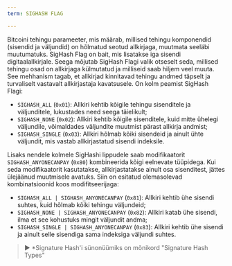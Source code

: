 ```yaml
---
term: SIGHASH FLAG

---
```

Bitcoini tehingu parameeter, mis määrab, millised tehingu komponendid (sisendid ja väljundid) on hõlmatud seotud allkirjaga, muutmata seeläbi muutumatuks. SigHash Flag on bait, mis lisatakse iga sisendi digitaalallkirjale. Seega mõjutab SigHash Flagi valik otseselt seda, millised tehingu osad on allkirjaga külmutatud ja milliseid saab hiljem veel muuta. See mehhanism tagab, et allkirjad kinnitavad tehingu andmed täpselt ja turvaliselt vastavalt allkirjastaja kavatsusele. On kolm peamist SigHash Flagi:


- `SIGHASH_ALL` (`0x01`): Allkiri kehtib kõigile tehingu sisenditele ja väljunditele, lukustades need seega täielikult;
- `SIGHASH_NONE` (`0x02`): Allkiri kehtib kõigile sisenditele, kuid mitte ühelegi väljundile, võimaldades väljundite muutmist pärast allkirja andmist;
- `SIGHASH_SINGLE` (`0x03`): Allkiri hõlmab kõiki sisendeid ja ainult ühte väljundit, mis vastab allkirjastatud sisendi indeksile.

Lisaks nendele kolmele SigHashi lippudele saab modifikaatorit `SIGHASH_ANYONECANPAY` (`0x80`) kombineerida kõigi eelnevate tüüpidega. Kui seda modifikaatorit kasutatakse, allkirjastatakse ainult osa sisenditest, jättes ülejäänud muutmisele avatuks. Siin on esitatud olemasolevad kombinatsioonid koos modifitseerijaga:


- `SIGHASH_ALL | SIGHASH_ANYONECANPAY` (`0x81`): Allkiri kehtib ühe sisendi suhtes, kuid hõlmab kõiki tehingu väljundeid;
- `SIGHASH_NONE | SIGHASH_ANYONECANPAY` (`0x82`): Allkiri katab ühe sisendi, ilma et see kohustuks mingit väljundit andma;
- `SIGHASH_SINGLE | SIGHASH_ANYONECANPAY` (`0x83`): Allkiri kehtib ühe sisendi ja ainult selle sisendiga sama indeksiga väljundi suhtes.

> ► *Signature Hash'i sünonüümiks on mõnikord "Signature Hash Types"